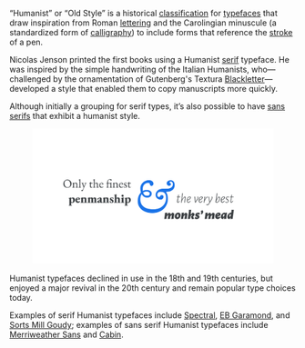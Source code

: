 
“Humanist” or “Old Style” is a historical [classification](/glossary/classification) for [typefaces](/glossary/typeface) that draw inspiration from Roman [lettering](/glossary/lettering) and the Carolingian minuscule (a standardized form of [calligraphy](/glossary/calligraphy)) to include forms that reference the [stroke](/glossary/stroke) of a pen.

Nicolas Jenson printed the first books using a Humanist [serif](/glossary/serif) typeface. He was inspired by the simple handwriting of the Italian Humanists, who—challenged by the ornamentation of Gutenberg's Textura [Blackletter](/glossary/blackletter)—developed a style that enabled them to copy manuscripts more quickly.

Although initially a grouping for serif types, it’s also possible to have [sans serifs](/glossary/sans_serif) that exhibit a humanist style.

<figure>

![A type specimen using a serif humanist typeface and sans serif humanist typeface.](images/thumbnail.svg)

</figure>

Humanist typefaces declined in use in the 18th and 19th centuries, but enjoyed a major revival in the 20th century and remain popular type choices today.

Examples of serif Humanist typefaces include [Spectral](https://fonts.google.com/specimen/Spectral), [EB Garamond](https://fonts.google.com/specimen/EB+Garamond?category=Serif&sort=popularity#glyphs), and [Sorts Mill Goudy](https://fonts.google.com/specimen/Sorts+Mill+Goudy); examples of sans serif Humanist typefaces include [Merriweather Sans](https://fonts.google.com/specimen/Merriweather+Sans) and [Cabin](https://fonts.google.com/specimen/Cabin).
